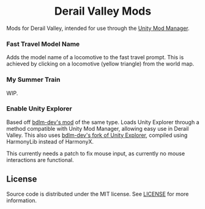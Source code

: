 

<!--
https://github.com/piotrulos/DVModAPI/wiki
https://github.com/newman55/unity-mod-manager/wiki/How-to-create-a-mod-for-unity-game
https://github.com/newman55/unity-mod-manager
https://github.com/pardeike/Harmony/wiki/Utilities
https://docs.reactor.gg/guides/harmony_guide
-->

<!-- PROJECT TITLE -->
<div align="center">
	<h1>Derail Valley Mods</h1>
</div>

Mods for Derail Valley, intended for use through the [Unity Mod Manager][umm-url].


### Fast Travel Model Name

Adds the model name of a locomotive to the fast travel prompt. This is achieved by clicking on a locomotive (yellow triangle) from the world map.

### My Summer Train

WIP.

### Enable Unity Explorer

Based off [bdlm-dev's mod](dredge-mods-url) of the same type. Loads Unity Explorer through a method compatible with Unity Mod Manager, allowing easy use in Derail Valley. This also uses [bdlm-dev's fork of Unity Explorer](ue-fork-url), compiled using HarmonyLib instead of HarmonyX.

This currently needs a patch to fix mouse input, as currently no mouse interactions are functional.

## License

Source code is distributed under the MIT license.
See [LICENSE][license-url] for more information.

<!-- MARKDOWN LINKS & IMAGES -->
<!-- https://www.markdownguide.org/basic-syntax/#reference-style-links -->
[license-url]: https://github.com/derail-valley-modding/template-umm/blob/main/LICENSE
[umm-url]: https://www.nexusmods.com/site/mods/21
[dredge-mods-url]: https://github.com/bdlm-dev/dredge-mods/
[ue-fork-url]: https://github.com/bdlm-dev/DREDGE-UnityExplorer/
